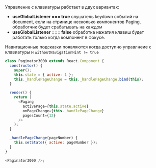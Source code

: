 Управление с клавиатуры работает в двух вариантах:

- **useGlobalListener === true** слушатель keydown событий на document, если на стринице несколько компонентов Paging,
  обработчик будет срабатывать на каждом
- **useGlobalListener === false** обработка нажатия клавиш будет работать только когда компонент в фокусе.

Навигационные подсказки появляются когда доступно управлнеие с клавиатуры и `withoutNavigationHint != true`

```js
class Paginator3000 extends React.Component {
  constructor() {
    super();
    this.state = { active: 1 };
    this._handlePageChange = this._handlePageChange.bind(this);
  }

  render() {
    return (
      <Paging
        activePage={this.state.active}
        onPageChange={this._handlePageChange}
        pagesCount={12}
      />
    );
  }

  _handlePageChange(pageNumber) {
    this.setState({ active: pageNumber });
  }
}

<Paginator3000 />;
```
